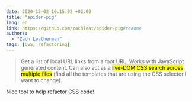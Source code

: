 ```yaml
---
date: 2020-12-02 10:15:02 +02:00
title: "spider-pig"
lang: en
link: https://github.com/zachleat/spider-pig#readme
authors:
  - "Zach Leatherman"
tags: [CSS, refactoring]
---
```


> Get a list of local URL links from a root URL. Works with JavaScript generated content. Can also act as a <mark>live-DOM CSS search across multiple files</mark> (find all the templates that are using the CSS selector I want to change).

Nice tool to help refactor CSS code!
